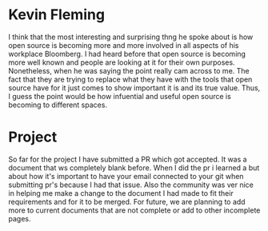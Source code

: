 # Kevin Fleming

I think that the most interesting and surprising thng he spoke about is how open source is becoming more and more involved in all aspects of his
workplace Bloomberg. I had heard before that open source is becoming more well known and people are looking at it for 
their own purposes. Nonetheless, when he was saying the point really cam across to me. The fact that they are trying to replace
what they have with the tools that open source have for it just comes to show important it is and its true value. Thus, I guess
the point would be how infuential and useful open source is becoming to different spaces.

# Project

So far for the project I have submitted a PR which got accepted. It was a document that ws completely blank before. When I
did the pr i learned a but about how it's important to have your email connected to your git when submitting pr's because I had that issue. Also the community was ver nice in helping me make a change to the document I had made to fit their requirements and for it to be merged. For future, we are planning to add more to current documents that are not complete or 
add to other incomplete pages.


